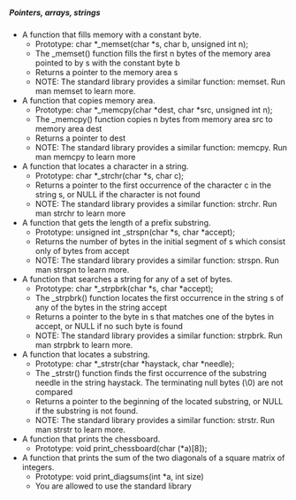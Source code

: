 ##### Pointers, arrays, strings
- A function that fills memory with a constant byte.
    - Prototype: char *_memset(char *s, char b, unsigned int n);
    - The _memset() function fills the first n bytes of the memory area pointed to by s with the constant byte b
    - Returns a pointer to the memory area s
    - NOTE: The standard library provides a similar function: memset. Run man memset to learn more.
- A function that copies memory area.
    - Prototype: char *_memcpy(char *dest, char *src, unsigned int n);
    - The _memcpy() function copies n bytes from memory area src to memory area dest
    - Returns a pointer to dest
    - NOTE: The standard library provides a similar function: memcpy. Run man memcpy to learn more
- A function that locates a character in a string.
    - Prototype: char *_strchr(char *s, char c);
    - Returns a pointer to the first occurrence of the character c in the string s, or NULL if the character is not found
    - NOTE: The standard library provides a similar function: strchr. Run man strchr to learn more
-  A function that gets the length of a prefix substring.
    - Prototype: unsigned int _strspn(char *s, char *accept);
    - Returns the number of bytes in the initial segment of s which consist only of bytes from accept
    - NOTE: The standard library provides a similar function: strspn. Run man strspn to learn more.
- A function that searches a string for any of a set of bytes.
    - Prototype: char *_strpbrk(char *s, char *accept);
    - The _strpbrk() function locates the first occurrence in the string s of any of the bytes in the string accept
    - Returns a pointer to the byte in s that matches one of the bytes in accept, or NULL if no such byte is found
    - NOTE: The standard library provides a similar function: strpbrk. Run man strpbrk to learn more.
- A function that locates a substring.
    - Prototype: char *_strstr(char *haystack, char *needle);
    - The _strstr() function finds the first occurrence of the substring needle in the string haystack. The terminating null bytes (\0) are not compared
    - Returns a pointer to the beginning of the located substring, or NULL if the substring is not found.
    - NOTE: The standard library provides a similar function: strstr. Run man strstr to learn more.
- A function that prints the chessboard.
    - Prototype: void print_chessboard(char (*a)[8]);
- A function that prints the sum of the two diagonals of a square matrix of integers.
    - Prototype: void print_diagsums(int *a, int size)
    - You are allowed to use the standard library
